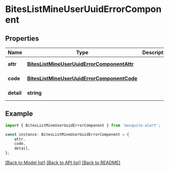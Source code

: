 # BitesListMineUserUuidErrorComponent


## Properties

Name | Type | Description | Notes
------------ | ------------- | ------------- | -------------
**attr** | [**BitesListMineUserUuidErrorComponentAttr**](BitesListMineUserUuidErrorComponentAttr.md) |  | [default to undefined]
**code** | [**BitesListMineUserUuidErrorComponentCode**](BitesListMineUserUuidErrorComponentCode.md) |  | [default to undefined]
**detail** | **string** |  | [default to undefined]

## Example

```typescript
import { BitesListMineUserUuidErrorComponent } from 'mosquito-alert';

const instance: BitesListMineUserUuidErrorComponent = {
    attr,
    code,
    detail,
};
```

[[Back to Model list]](../README.md#documentation-for-models) [[Back to API list]](../README.md#documentation-for-api-endpoints) [[Back to README]](../README.md)
